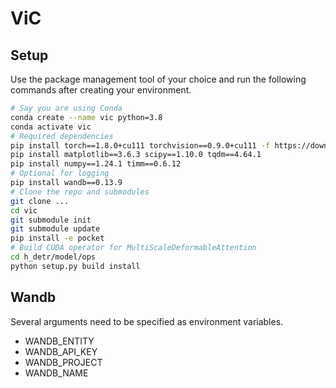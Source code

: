 # ViC

## Setup

Use the package management tool of your choice and run the following commands after creating your environment. 

```bash
# Say you are using Conda
conda create --name vic python=3.8
conda activate vic
# Required dependencies
pip install torch==1.8.0+cu111 torchvision==0.9.0+cu111 -f https://download.pytorch.org/whl/torch_stable.html
pip install matplotlib==3.6.3 scipy==1.10.0 tqdm==4.64.1
pip install numpy==1.24.1 timm==0.6.12
# Optional for logging
pip install wandb==0.13.9
# Clone the repo and submodules
git clone ...
cd vic
git submodule init
git submodule update
pip install -e pocket
# Build CUDA operator for MultiScaleDeformableAttention
cd h_detr/model/ops
python setup.py build install
```

## Wandb

Several arguments need to be specified as environment variables.

- WANDB_ENTITY
- WANDB_API_KEY
- WANDB_PROJECT
- WANDB_NAME